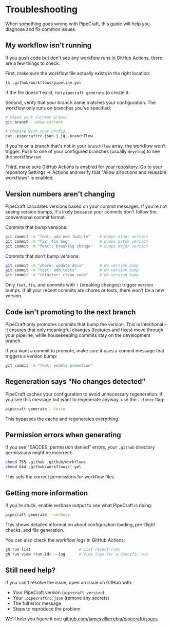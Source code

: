 # Troubleshooting

When something goes wrong with PipeCraft, this guide will help you diagnose and fix common issues.

## My workflow isn't running

If you push code but don't see any workflow runs in GitHub Actions, there are a few things to check.

First, make sure the workflow file actually exists in the right location:

```bash
ls .github/workflows/pipeline.yml
```

If the file doesn't exist, run `pipecraft generate` to create it.

Second, verify that your branch name matches your configuration. The workflow only runs on branches you've specified:

```bash
# Check your current branch
git branch --show-current

# Compare with your config
cat .pipecraftrc.json | jq .branchFlow
```

If you're on a branch that's not in your `branchFlow` array, the workflow won't trigger. Push to one of your configured branches (usually `develop`) to see the workflow run.

Third, make sure GitHub Actions is enabled for your repository. Go to your repository Settings → Actions and verify that "Allow all actions and reusable workflows" is enabled.

## Version numbers aren't changing

PipeCraft calculates versions based on your commit messages. If you're not seeing version bumps, it's likely because your commits don't follow the conventional commit format.

Commits that bump versions:
```bash
git commit -m "feat: add new feature"    # Bumps minor version
git commit -m "fix: fix bug"             # Bumps patch version
git commit -m "feat!: breaking change"   # Bumps major version
```

Commits that don't bump versions:
```bash
git commit -m "chore: update docs"       # No version bump
git commit -m "test: add tests"          # No version bump
git commit -m "refactor: clean code"     # No version bump
```

Only `feat`, `fix`, and commits with `!` (breaking changes) trigger version bumps. If all your recent commits are chores or tests, there won't be a new version.

## Code isn't promoting to the next branch

PipeCraft only promotes commits that bump the version. This is intentional - it ensures that only meaningful changes (features and fixes) move through your pipeline, while housekeeping commits stay on the development branch.

If you want a commit to promote, make sure it uses a commit message that triggers a version bump:

```bash
git commit -m "feat: enable promotion"
```

## Regeneration says "No changes detected"

PipeCraft caches your configuration to avoid unnecessary regeneration. If you see this message but want to regenerate anyway, use the `--force` flag:

```bash
pipecraft generate --force
```

This bypasses the cache and regenerates everything.

## Permission errors when generating

If you see "EACCES: permission denied" errors, your `.github` directory permissions might be incorrect:

```bash
chmod 755 .github .github/workflows
chmod 644 .github/workflows/*.yml
```

This sets the correct permissions for workflow files.

## Getting more information

If you're stuck, enable verbose output to see what PipeCraft is doing:

```bash
pipecraft generate --verbose
```

This shows detailed information about configuration loading, pre-flight checks, and file generation.

You can also check the workflow logs in GitHub Actions:

```bash
gh run list                     # List recent runs
gh run view <run-id> --log      # View logs for a specific run
```

## Still need help?

If you can't resolve the issue, open an issue on GitHub with:
- Your PipeCraft version (`pipecraft version`)
- Your `.pipecraftrc.json` (remove any secrets)
- The full error message
- Steps to reproduce the problem

We'll help you figure it out: [github.com/jamesvillarrubia/pipecraft/issues](https://github.com/jamesvillarrubia/pipecraft/issues)

